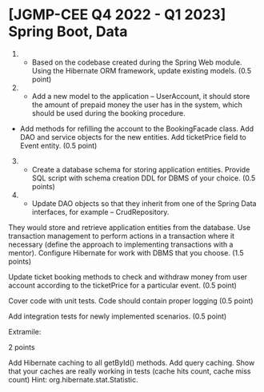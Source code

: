 # [JGMP-CEE Q4 2022 - Q1 2023] Spring Boot, Data


1) + Based on the codebase created during the Spring Web module.
Using the Hibernate ORM framework, update existing models. (0.5 point)

2) + Add a new model to the application – UserAccount, it should store the amount of prepaid money the user has in the system, 
which should be used during the booking procedure. 
+ Add methods for refilling the account to the BookingFacade class. 
Add DAO and service objects for the new entities. Add ticketPrice field to Event entity. (0.5 point)

3) + Create a database schema for storing application entities. Provide SQL script with schema creation DDL for DBMS of your choice. (0.5 points)

4) + Update DAO objects so that they inherit from one of the Spring Data interfaces, for example – CrudRepository. 

They would store and retrieve application entities from the database. Use transaction management to perform actions 
in a transaction where it necessary (define the approach to implementing transactions with a mentor). 
Configure Hibernate for work with DBMS that you choose. (1.5 points)

Update ticket booking methods to check and withdraw money from user account according to the ticketPrice for a particular event. (0.5 point)

Cover code with unit tests. Code should contain proper logging (0.5 point)

Add integration tests for newly implemented scenarios. (0.5 point)



Extramile:

2 points

Add Hibernate caching to all getById() methods. Add query caching. 
Show that your caches are really working in tests (cache hits count, cache miss count) Hint: org.hibernate.stat.Statistic. 